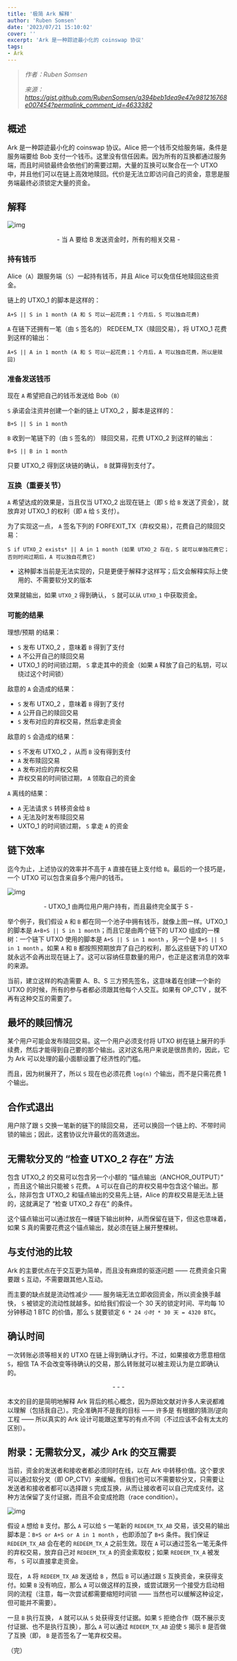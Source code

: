 ```yaml
---
title: '极简 Ark 解释'
author: 'Ruben Somsen'
date: '2023/07/21 15:10:02'
cover: ''
excerpt: 'Ark 是一种踪迹最小化的 coinswap 协议'
tags:
- Ark
---
```



> *作者：Ruben Somsen*
> 
> *来源：<https://gist.github.com/RubenSomsen/a394beb1dea9e47e981216768e007454?permalink_comment_id=4633382>*



## 概述

Ark 是一种踪迹最小化的 coinswap 协议。Alice 把一个钱币交给服务端，条件是服务端要给 Bob 支付一个钱币。这里没有信任因素。因为所有的互换都通过服务端，而且时间锁最终会依他们的需要过期，大量的互换可以聚合在一个 UTXO 中，并且他们可以在链上高效地赎回。代价是无法立即访问自己的资金，意思是服务端最终必须锁定大量的资金。

## 解释

![img](../images/simplest-ark-explanation-by-ruben-somsen/Ark_Diagram_1.svg)

<p style="text-align:center">- 当  A 要给 B 发送资金时，所有的相关交易  -</p>


### 持有钱币

Alice（`A`）跟服务端（`S`）一起持有钱币，并且 Alice 可以免信任地赎回这些资金。

链上的 UTXO_1 的脚本是这样的：

```
A+S || S in 1 month (A 和 S 可以一起花费；1 个月后，S 可以独自花费)
```

`A` 在链下还拥有一笔（由 `S` 签名的） REDEEM_TX（赎回交易），将 UTXO_1 花费到这样的输出：

```
A+S || A in 1 month (A 和 S 可以一起花费；1 个月后，A 可以独自花费，所以是赎回)
```

### 准备发送钱币

现在 `A` 希望把自己的钱币发送给 Bob（`B`）

`S` 承诺会注资并创建一个新的链上 UTXO_2 ，脚本是这样的：

```
B+S || S in 1 month
```

`B` 收到一笔链下的（由 `S` 签名的）  赎回交易，花费 UTXO_2 到这样的输出：

```
B+S || B in 1 month
```

只要 UTXO_2 得到区块链的确认， `B` 就算得到支付了。

### 互换（重要关节）

`A` 希望达成的效果是，当且仅当 UTXO_2 出现在链上（即 `S` 给 `B` 发送了资金），就放弃对 UTXO_1 的权利（即 `A` 给 `S` 支付）。

为了实现这一点， `A` 签名下列的 FORFEXIT_TX（弃权交易），花费自己的赎回交易：

```
S if UTXO_2 exists* || A in 1 month (如果 UTXO_2 存在，S 就可以单独花费它；否则时间过期后，A 可以独自花费它)
```

* 这种脚本当前是无法实现的，只是更便于解释才这样写；后文会解释实际上使用的、不需要软分叉的版本

效果就输出，如果 `UTXO_2` 得到确认， `S` 就可以从 `UTXO_1` 中获取资金。

### 可能的结果

理想/预期 的结果：

- `S` 发布 UTXO_2 ，意味着 `B` 得到了支付
- `A` 不公开自己的赎回交易
- UTXO_1 的时间锁过期， `S` 拿走其中的资金（如果 `A` 释放了自己的私钥，可以绕过这个时间锁） 

敌意的 `A` 会造成的结果：

- `S` 发布 UTXO_2 ，意味着 `B` 得到了支付
- `A` 公开自己的赎回交易
- `S` 发布对应的弃权交易，然后拿走资金

敌意的 `S` 会造成的结果：

- `S` 不发布 UTXO_2 ，从而 `B` 没有得到支付
- `A` 发布赎回交易
- `A`  发布对应的弃权交易
- 弃权交易的时间锁过期， `A` 领取自己的资金

`A` 离线的结果：

- `A` 无法请求 `S` 转移资金给 `B`  
- `A` 无法及时发布赎回交易
- UXTO_1 的时间锁过期， `S` 拿走 `A` 的资金

## 链下效率

迄今为止，上述协议的效率并不高于 `A` 直接在链上支付给 `B`。最后的一个技巧是，一个 UTXO 可以包含来自多个用户的钱币。

  ![img](../images/simplest-ark-explanation-by-ruben-somsen/agram_2.svg)

<p style="text-align:center">- UTXO_1 由两位用户用户持有，而且最终完全属于 S -</p>


举个例子，我们假设 `A` 和 `B` 都在同一个池子中拥有钱币，就像上图一样。UTXO_1 的脚本是 `A+B+S || S in 1 month`；而且它是由两个链下的 UTXO 组成的一棵树：一个链下 UTXO 使用的脚本是 `A+S || S in 1 month` ，另一个是 `B+S || S in 1 month` 。如果 `A` 和 `B` 都按照预期放弃了自己的权利，那么这些链下的 UTXO 就永远不会再出现在链上了。这可以容纳任意数量的用户，也正是这套消息的效率的来源。

当前，建立这样的构造需要 A、B、S 三方预先签名，这意味着在创建一个新的 UTXO 的时候，所有的参与者都必须跟其他每个人交互。如果有 OP_CTV ，就不再有这种交互的需要了。

## 最坏的赎回情况

某个用户可能会发布赎回交易。这一个用户必须支付将 UTXO 树在链上展开的手续费，然后才能得到自己要的那个输出。这对这名用户来说是很昂贵的，因此，它为 Ark 可以处理的最小面额设置了经济性的门槛。

而且，因为树展开了，所以 `S` 现在也必须花费 `log(n)` 个输出，而不是只需花费 1 个输出。

## 合作式退出

用户除了跟 `S` 交换一笔新的链下的赎回交易，  还可以换回一个链上的、不带时间锁的输出；因此，这套协议允许最优的高效退出。

## 无需软分叉的 “检查 UTXO_2 存在” 方法

包含 UTXO_2 的交易可以包含另一个小额的 “锚点输出（ANCHOR_OUTPUT）”  ，而且这个输出只能被 `S` 花费。 `A` 可以在自己的弃权交易中包含这个输出。那么，除非包含 UTXO_2 和锚点输出的交易先上链，Alice 的弃权交易是无法上链的，这就满足了 “检查 UTXO_2 存在” 的条件。

这个锚点输出可以通过放在一棵链下输出树种，从而保留在链下，但这也意味着，如果 S 真的需要花费这个锚点输出，就必须在链上展开整棵树。

## 与支付池的比较

Ark 的主要优点在于交互更为简单，而且没有麻烦的驱逐问题 —— 花费资金只需要跟 `S` 互动，不需要跟其他人互动。

而主要的缺点就是流动性减少 —— 服务端无法立即收回资金，所以资金换手越快， `S` 被锁定的流动性就越多。如给我们假设一个 30 天的锁定时间、平均每 10 分钟移动 1 BTC 的价值，那么 `S` 就要锁定 `6 * 24 小时 * 30 天 = 4320 BTC`。 

## 确认时间

一次转账必须等相关的 UTXO 在链上得到确认才行。不过，如果接收方愿意相信 `S`，相信 TA 不会改变等待确认的交易，那么转账就可以被主观认为是立即确认的。

<p style="text-align:center">- - -</p>


本文的目的是简明地解释 Ark 背后的核心概念，因为原始文献对许多人来说都难以理解（包括我自己）。完全准确并不是我的目标 —— 许多是 有根据的猜测/逆向工程 —— 所以真实的 Ark 设计可能跟这里写的有点不同（不过应该不会有太太的区别）。

## 附录：无需软分叉，减少 Ark 的交互需要

当前，资金的发送者和接收者都必须同时在线，以在 Ark 中转移价值。这个要求可以通过软分叉（即 OP_CTV）来缓解。但我们也可以不需要软分叉，只需要让发送者和接收者都可以选择跟 `S` 完成互换，从而让接收者可以自己完成支付。这种方法保留了支付证据，而且不会变成抢跑（race condition）。

 ![img](../images/simplest-ark-explanation-by-ruben-somsen/ractive.svg)

假设 `A` 想给 `B` 支付。那么 `A` 可以给 `S` 一笔新的 `REDEEM_TX_AB` 交易，该交易的输出脚本是：`B+S or A+S or A in 1 month` ，也即添加了 `B+S` 条件。我们保证 `REDEEM_TX_AB` 会在老的 `REDEEM_TX_A` 之前生效。现在 `A` 可以通过签名一笔无条件的弃权交易，放弃自己对 `REDEEM_TX_A` 的资金索取权；如果 `REDEEM_TX_A` 被发布， `S` 可以直接拿走资金。

现在， `A`  将 `REDEEM_TX_AB` 发送给 `B` ，然后 `B` 可以通过跟 `S` 互换资金，来获得支付。如果 `B` 没有响应，那么 `A` 可以做这样的互换，或尝试跟另一个接受方启动相同的流程（注意，每一次尝试都需要缩短时间锁 —— 当然也可以缓解这种设定，但可能并不需要）。

一旦 `B` 执行互换， `A` 就可以从 `S` 处获得支付证据。如果 `S` 拒绝合作（既不展示支付证据、也不是执行互换），那么 `A` 可以通过 `REDEEM_TX_AB` 迫使 `S` 揭示 `B` 是否做了互换（即， `B` 是否签名了一笔弃权交易。    

（完）